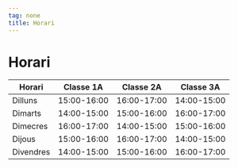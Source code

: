 ```yaml
---
tag: none
title: Horari
---
```


# Horari 

<div class="horari">

| Horari     | Classe 1A  | Classe 2A  | Classe 3A |
|------------|------------|------------|-----------|
| Dilluns    | 15:00-16:00 | 16:00-17:00 | 14:00-15:00 |
| Dimarts    | 14:00-15:00 | 15:00-16:00 | 16:00-17:00 |
| Dimecres   | 16:00-17:00 | 14:00-15:00 | 15:00-16:00 |
| Dijous     | 15:00-16:00 | 16:00-17:00 | 14:00-15:00 |
| Divendres  | 14:00-15:00 | 15:00-16:00 | 16:00-17:00 |

</div>

